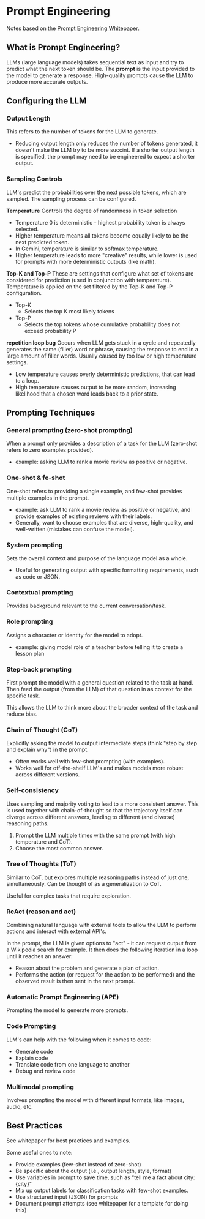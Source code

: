 # Prompt Engineering

Notes based on the [Prompt Engineering Whitepaper](https://www.kaggle.com/whitepaper-prompt-engineering).

## What is Prompt Engineering?

LLMs (large language models) takes sequential text as input and try to predict what the next token should be. The **prompt** is the input provided to the model to generate a response. High-quality prompts cause the LLM to produce more accurate outputs.

## Configuring the LLM

### Output Length
This refers to the number of tokens for the LLM to generate.

* Reducing output length only reduces the number of tokens generated, it doesn't make the LLM try to be more succint. If a shorter output length is specified, the prompt may need to be engineered to expect a shorter output.

### Sampling Controls
LLM's predict the probabilities over the next possible tokens, which are sampled. The sampling process can be configured.

**Temperature**
Controls the degree of randomness in token selection

* Temperature 0 is deterministic - highest probability token is always selected.
* Higher temperature means all tokens become equally likely to be the next predicted token.
* In Gemini, temperature is similar to softmax temperature.
* Higher temperature leads to more "creative" results, while lower is used for prompts with more deterministic outputs (like math).


**Top-K and Top-P**
These are settings that configure what set of tokens are considered for prediction (used in conjunction with temperature). Temperature is applied on the set filtered by the Top-K and Top-P configuration.

* Top-K
    * Selects the top K most likely tokens
* Top-P
    * Selects the top tokens whose cumulative probability does not exceed probability P

**repetition loop bug**
Occurs when LLM gets stuck in a cycle and repeatedly generates the same (filler) word or phrase, causing the response to end in a large amount of filler words. Usually caused by too low or high temperature settings.

* Low temperature causes overly deterministic predictions, that can lead to a loop.
* High temperature causes output to be more random, increasing likelihood that a chosen word leads back to a prior state.


## Prompting Techniques

### General prompting (zero-shot prompting)
When a prompt only provides a description of a task for the LLM (zero-shot refers to zero examples provided).

* example: asking LLM to rank a movie review as positive or negative.

### One-shot & fe-shot
One-shot refers to providing a single example, and few-shot provides multiple examples in the prompt.

* example: ask LLM to rank a movie review as positive or negative, and provide examples of existing reviews with their labels.
* Generally, want to choose examples that are diverse, high-quality, and well-written (mistakes can confuse the model).

### System prompting
Sets the overall context and purpose of the language model as a whole.

* Useful for generating output with specific formatting requirements, such as code or JSON.

### Contextual prompting
Provides background relevant to the current conversation/task.

### Role prompting
Assigns a character or identity for the model to adopt.

* example: giving model role of a teacher before telling it to create a lesson plan

### Step-back prompting
First prompt the model with a general question related to the task at hand. Then feed the output (from the LLM) of that question in as context for the specific task.

This allows the LLM to think more about the broader context of the task and reduce bias.

### Chain of Thought (CoT)
Explicitly asking the model to output intermediate steps (think "step by step and explain why") in the prompt.

* Often works well with few-shot prompting (with examples).
* Works well for off-the-shelf LLM's and makes models more robust across different versions.

### Self-consistency
Uses sampling and majority voting to lead to a more consistent answer. This is used together with chain-of-thought so that the trajectory itself can diverge across different answers, leading to different (and diverse) reasoning paths.

1. Prompt the LLM multiple times with the same prompt (with high temperature and CoT).
2. Choose the most common answer.

### Tree of Thoughts (ToT)
Similar to CoT, but explores multiple reasoning paths instead of just one, simultaneously. Can be thought of as a generalization to CoT.

Useful for complex tasks that require exploration.


### ReAct (reason and act)
Combining natural language with external tools to allow the LLM to perform actions and interact with external API's.

In the prompt, the LLM is given options to "act" - it can request output from a Wikipedia search for example. It then does the following iteration in a loop until it reaches an answer:

* Reason about the problem and generate a plan of action.
* Performs the action (or request for the action to be performed) and the observed result is then sent in the next prompt.

### Automatic Prompt Engineering (APE)
Prompting the model to generate more prompts.

### Code Prompting
LLM's can help with the following when it comes to code:

* Generate code
* Explain code
* Translate code from one language to another
* Debug and review code

### Multimodal prompting
Involves prompting the model with different input formats, like images, audio, etc.


## Best Practices
See whitepaper for best practices and examples.

Some useful ones to note:

* Provide examples (few-shot instead of zero-shot)
* Be specific about the output (i.e., output length, style, format)
* Use variables in prompt to save time, such as "tell me a fact about city: {city}"
* Mix up output labels for classification tasks with few-shot examples.
* Use structured input (JSON) for prompts
* Document prompt attempts (see whitepaper for a template for doing this)